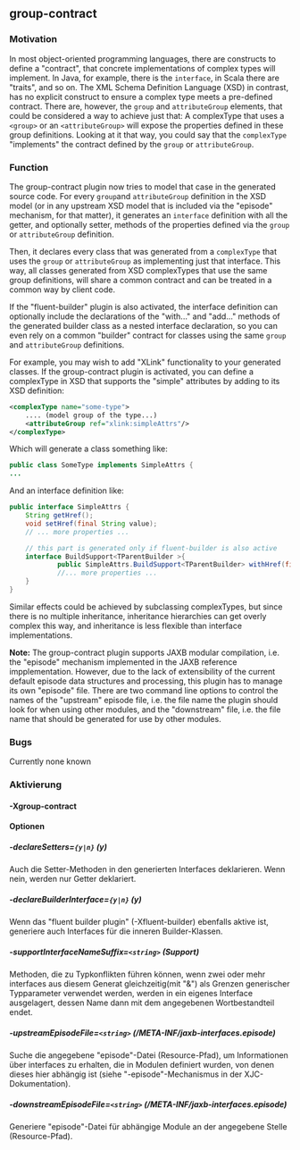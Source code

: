 ## group-contract
### Motivation
In most object-oriented programming languages, there are constructs to define a "contract", that concrete implementations of complex
types will implement. In Java, for example, there is the `interface`, in Scala there are "traits", and so on.
The XML Schema Definition Language (XSD) in contrast, has no explicit construct to ensure a complex type meets a
pre-defined contract. There are, however, the `group` and `attributeGroup` elements, that could be considered
a way to achieve just that: A complexType that uses a `<group>` or an `<attributeGroup>` will expose the
properties defined in these group definitions. Looking at it that way, you could say that the `complexType`
"implements" the contract defined by the `group` or `attributeGroup`.



### Function
The group-contract plugin now tries to model that case in the generated source code. For every `group`and `attributeGroup`
definition in the XSD model (or in any upstream XSD model that is included via the "episode" mechanism, for that matter),
it generates an `interface` definition with all the getter, and optionally setter, methods of the properties defined via
the `group` or `attributeGroup` definition.

Then, it declares every class that was generated from a `complexType` that uses the `group` or `attributeGroup` as implementing
just that interface. This way, all classes generated from XSD complexTypes that use the same group definitions, will
share a common contract and can be treated in a common way by client code.

If the "fluent-builder" plugin is also activated, the interface definition can optionally include the declarations of the "with..."
and "add..." methods of the generated builder class as a nested interface declaration, so you can even rely on a common
"builder" contract for classes using the same `group` and `attributeGroup` definitions.

For example, you may wish to add "XLink" functionality to your generated classes. If the group-contract plugin is
activated, you can define a complexType in XSD that supports the "simple" attributes by adding to its XSD definition:

``` xml
<complexType name="some-type">
	.... (model group of the type...)
	<attributeGroup ref="xlink:simpleAttrs"/>
</complexType>
```

Which will generate a class something like:

``` java
public class SomeType implements SimpleAttrs {
...
```

And an interface definition like:

``` java
public interface SimpleAttrs {
	String getHref();
	void setHref(final String value);
	// ... more properties ...

	// this part is generated only if fluent-builder is also active
	interface BuildSupport<TParentBuilder >{
            public SimpleAttrs.BuildSupport<TParentBuilder> withHref(final String href);
            //... more properties ...
	}
}
```

Similar effects could be achieved by subclassing complexTypes, but since there is no multiple inheritance, inheritance
hierarchies can get overly complex this way, and inheritance is less flexible than interface implementations.

**Note:** The group-contract plugin supports JAXB modular compilation, i.e. the "episode" mechanism implemented
in the JAXB reference impplementation.
However, due to the lack of extensibility of the current default episode data structures and processing, this plugin
has to manage its own "episode" file. There are two command line options to control the  names of the "upstream" episode
file, i.e. the file name the plugin should look for when using other modules, and the "downstream" file, i.e. the file
name that should be generated for use by other modules.



### Bugs
Currently none known

### Aktivierung
#### -Xgroup-contract

#### Optionen

##### -declareSetters=`{y|n}` (y)
Auch die Setter-Methoden in den generierten Interfaces deklarieren. Wenn nein, werden nur Getter deklariert.


##### -declareBuilderInterface=`{y|n}` (y)
Wenn das "fluent builder plugin" (-Xfluent-builder) ebenfalls aktive ist, generiere auch Interfaces für die inneren Builder-Klassen.


##### -supportInterfaceNameSuffix=`<string>` (Support)
Methoden, die zu Typkonflikten führen können, wenn zwei oder mehr interfaces aus diesem Generat gleichzeitig(mit "&") als Grenzen generischer Typparameter verwendet werden, werden in ein eigenes Interface ausgelagert, dessen Name dann mit dem angegebenen Wortbestandteil endet.


##### -upstreamEpisodeFile=`<string>` (/META-INF/jaxb-interfaces.episode)
Suche die angegebene "episode"-Datei (Resource-Pfad), um Informationen über interfaces zu erhalten, die in Modulen definiert wurden, von denen dieses hier abhängig ist (siehe "-episode"-Mechanismus in der XJC-Dokumentation).


##### -downstreamEpisodeFile=`<string>` (/META-INF/jaxb-interfaces.episode)
Generiere "episode"-Datei für abhängige Module an der angegebene Stelle (Resource-Pfad).


